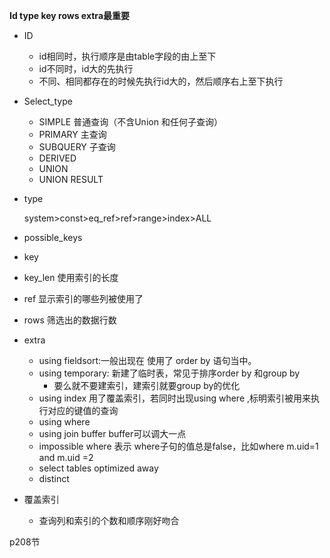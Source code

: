  **Id type key rows extra最重要** 



* ID

  * id相同时，执行顺序是由table字段的由上至下
  * id不同时，id大的先执行
  * 不同、相同都存在的时候先执行id大的，然后顺序右上至下执行

* Select_type 

  * SIMPLE 普通查询（不含Union 和任何子查询）
  * PRIMARY 主查询
  * SUBQUERY 子查询
  * DERIVED
  * UNION
  * UNION RESULT

* type

     system>const>eq_ref>ref>range>index>ALL

* possible_keys

* key

* key_len  使用索引的长度

* ref 显示索引的哪些列被使用了

* rows  筛选出的数据行数

* extra 

  * using fieldsort:一般出现在 使用了 order by 语句当中。
  * using temporary: 新建了临时表，常见于排序order by 和group by
    * 要么就不要建索引，建索引就要group by的优化
  * using index  用了覆盖索引，若同时出现using where ,标明索引被用来执行对应的键值的查询
  * using where
  * using  join buffer  buffer可以调大一点
  * impossible where  表示 where子句的值总是false，比如where m.uid=1 and m.uid =2
  * select tables optimized away
  * distinct

* 覆盖索引
  * 查询列和索引的个数和顺序刚好吻合







p208节